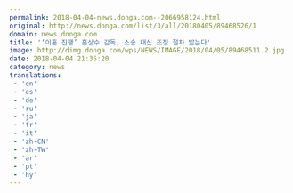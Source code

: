 ```yaml
---
permalink: 2018-04-04-news.donga.com--2066958124.html
original: http://news.donga.com/list/3/all/20180405/89468526/1
domain: news.donga.com
title: '‘이혼 진행’ 홍상수 감독, 소송 대신 조정 절차 밟는다'
image: http://dimg.donga.com/wps/NEWS/IMAGE/2018/04/05/89468511.2.jpg
date: 2018-04-04 21:35:20
category: news
translations: 
 - 'en'
 - 'es'
 - 'de'
 - 'ru'
 - 'ja'
 - 'fr'
 - 'it'
 - 'zh-CN'
 - 'zh-TW'
 - 'ar'
 - 'pt'
 - 'hy'
---
```


